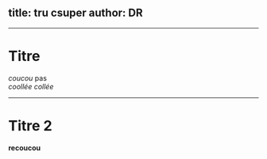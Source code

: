 title: tru csuper 
author: DR 
---



***

# Titre 

*coucou* pas   
*coollée    collée*

***


# Titre 2


**recoucou** 





